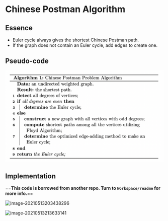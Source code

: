 # Chinese Postman Algorithm

## Essence

-   Euler cycle always gives the shortest Chinese Postman path.
-   If the graph does not contain an Euler cycle, add edges to create one.

## Pseudo-code

![PseudoCode](PseudoCode.png)

## Implementation

==**This code is borrowed from another repo. Turn to `Workspace/readme` for more info.**==

![image-20210513203438296](http://jacklovespictures.oss-cn-beijing.aliyuncs.com/2021-05-13-133654.png)

![image-20210513213633141](http://jacklovespictures.oss-cn-beijing.aliyuncs.com/2021-05-13-133633.png)

### 